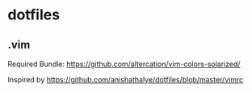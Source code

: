 # dotfiles
## .vim
Required Bundle: https://github.com/altercation/vim-colors-solarized/

Inspired by https://github.com/anishathalye/dotfiles/blob/master/vimrc

